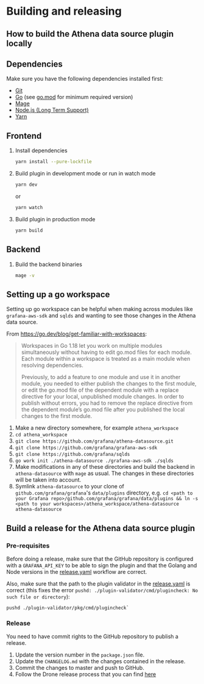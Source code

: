 # Building and releasing

## How to build the Athena data source plugin locally

## Dependencies

Make sure you have the following dependencies installed first:

- [Git](https://git-scm.com/)
- [Go](https://golang.org/dl/) (see [go.mod](../go.mod#L3) for minimum required version)
- [Mage](https://magefile.org/)
- [Node.js (Long Term Support)](https://nodejs.org)
- [Yarn](https://yarnpkg.com)

## Frontend

1. Install dependencies

   ```bash
   yarn install --pure-lockfile
   ```

2. Build plugin in development mode or run in watch mode

   ```bash
   yarn dev
   ```

   or

   ```bash
   yarn watch
   ```

3. Build plugin in production mode

   ```bash
   yarn build
   ```

## Backend

1. Build the backend binaries

   ```bash
   mage -v
   ```

## Setting up a go workspace

Setting up go workspace can be helpful when making across modules like `grafana-aws-sdk` and `sqlds` and wanting to see those changes in the Athena data source.

From https://go.dev/blog/get-familiar-with-workspaces:
> Workspaces in Go 1.18 let you work on multiple modules simultaneously without having to edit go.mod files for each module. Each module within a workspace is treated as a main module when resolving dependencies.
> 
> Previously, to add a feature to one module and use it in another module, you needed to either publish the changes to the first module, or edit the go.mod file of the dependent module with a replace directive for your local, unpublished module changes. In order to publish without errors, you had to remove the replace directive from the dependent module’s go.mod file after you published the local changes to the first module.

1. Make a new directory somewhere, for example `athena_workspace`
2. `cd athena_workspace`
3. `git clone https://github.com/grafana/athena-datasource.git`
4. `git clone https://github.com/grafana/grafana-aws-sdk`
5. `git clone https://github.com/grafana/sqlds`
6. `go work init ./athena-datasource ./grafana-aws-sdk ./sqlds`
7. Make modifications in any of these directories and build the backend in `athena-datasource` with `mage` as usual. The changes in these directories will be taken into account.
8. Symlink `athena-datasource` to your clone of `github.com/grafana/grafana`'s `data/plugins` directory, e.g. `cd <path to your Grafana repo>/github.com/grafana/grafana/data/plugins && ln -s <path to your workspaces>/athena_workspace/athena-datasource athena-datasource`

## Build a release for the Athena data source plugin

### Pre-requisites

Before doing a release, make sure that the GitHub repository is configured with a `GRAFANA_API_KEY` to be able to sign the plugin and that the Golang and Node versions in the [release.yaml](./.github/workflows/release.yaml) workflow are correct.

Also, make sure that the path to the plugin validator in the [release.yaml](./.github/workflows/release.yaml#L122) is correct (this fixes the error `pushd: ./plugin-validator/cmd/plugincheck: No such file or directory`):

```
pushd ./plugin-validator/pkg/cmd/plugincheck`
```

### Release

You need to have commit rights to the GitHub repository to publish a release.

1. Update the version number in the `package.json` file.
2. Update the `CHANGELOG.md` with the changes contained in the release.
3. Commit the changes to master and push to GitHub.
4. Follow the Drone release process that you can find [here](https://github.com/grafana/integrations-team/wiki/Plugin-Release-Process#drone-release-process)
